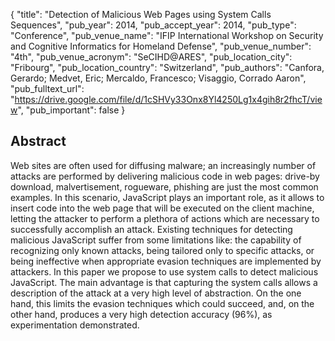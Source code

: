 {
  "title": "Detection of Malicious Web Pages using System Calls Sequences",
  "pub_year": 2014,
  "pub_accept_year": 2014,
  "pub_type": "Conference",
  "pub_venue_name": "IFIP International Workshop on Security and Cognitive Informatics for Homeland Defense",
  "pub_venue_number": "4th",
  "pub_venue_acronym": "SeCIHD@ARES",
  "pub_location_city": "Fribourg",
  "pub_location_country": "Switzerland",
  "pub_authors": "Canfora, Gerardo; Medvet, Eric; Mercaldo, Francesco; Visaggio, Corrado Aaron",
  "pub_fulltext_url": "https://drive.google.com/file/d/1cSHVy33Onx8Yl4250Lg1x4gih8r2fhcT/view",
  "pub_important": false
}

## Abstract
Web sites are often used for diffusing malware; an increasingly number of attacks are performed by delivering malicious code in web pages: drive-by download, malvertisement, rogueware, phishing are just the most common examples. In this scenario, JavaScript plays an important role, as it allows to insert code into the web page that will be executed on the client machine, letting the attacker to perform a plethora of actions which are necessary to successfully accomplish an attack. Existing techniques for detecting malicious JavaScript suffer from some limitations like: the capability of recognizing only known attacks, being tailored only to specific attacks, or being ineffective when appropriate evasion techniques are implemented by attackers. In this paper we propose to use system calls to detect malicious JavaScript. The main advantage is that capturing the system calls allows a description of the attack at a very high level of abstraction. On the one hand, this limits the evasion techniques which could succeed, and, on the other hand, produces a very high detection accuracy (96%), as experimentation demonstrated.
